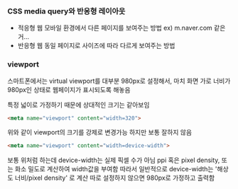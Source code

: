 ### CSS media query와 반응형 레이아웃

- 적응형 웹
모바일 환경에서 다른 페이지를 보여주는 방법
ex) m.naver.com 같은거...
- 반응형 웹
동일 페이지로 사이즈에 따라 다르게 보여주는 방법

### viewport

스마트폰에서는 virtual viewport를 대부분 980px로 설정해서, 마치 화면 가로 너비가 980px인 상태로 웹페이지가 표시되도록 해놓음

특정 넓이로 가정하기 때문에 상대적인 크기는 같아보임

```html
<meta name="viewport" content="width=320">
```

위와 같이 viewport의 크기를 강제로 변경가능 하지만 보통 잘하지 않음

```html
<meta name="viewport" content="width=device-width">
```

보통 위처럼 하는데 device-width는 실제 픽셀 수가 아님
ppi 혹은 pixel density, 또는 화소 밀도로 계산하여 width값을 부여함
따라서 일반적으로 device-width는 '해상도 너비/pixel density' 로 계산
따로 설정하지 않으면 980px로 가정하고 출력함

